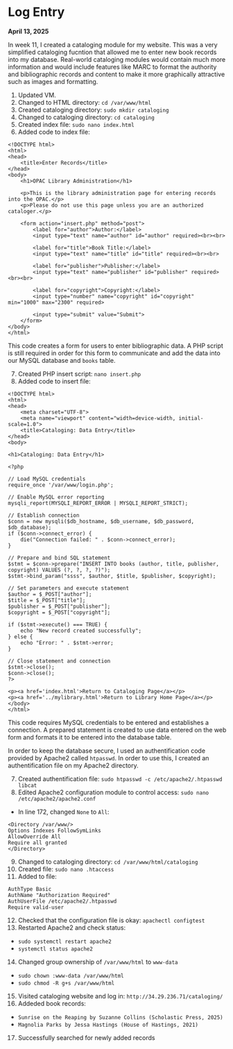 # Log Entry

**April 13, 2025**

In week 11, I created a cataloging module for my website. This was a very simplified cataloging fucntion that allowed me to enter new book records into my database. Real-world cataloging modules would contain much more information and would include features like MARC to format the authority and bibliographic records and content to make it more graphically attractive such as images and formatting. 

1. Updated VM.
2. Changed to HTML directory: `cd /var/www/html`
3. Created cataloging directory: `sudo mkdir cataloging`
4. Changed to cataloging directory: `cd cataloging`
5. Created index file: `sudo nano index.html`
6. Added code to index file:
``` 
<!DOCTYPE html>
<html>
<head>
    <title>Enter Records</title>
</head>
<body>
    <h1>OPAC Library Administration</h1>

    <p>This is the library administration page for entering records into the OPAC.</p>
    <p>Please do not use this page unless you are an authorized cataloger.</p>

    <form action="insert.php" method="post">
        <label for="author">Author:</label>
        <input type="text" name="author" id="author" required><br><br>

        <label for="title">Book Title:</label>
        <input type="text" name="title" id="title" required><br><br>

        <label for="publisher">Publisher:</label>
        <input type="text" name="publisher" id="publisher" required><br><br>

        <label for="copyright">Copyright:</label>
        <input type="number" name="copyright" id="copyright" min="1000" max="2300" required>

        <input type="submit" value="Submit">
    </form>
</body>
</html>
```

This code creates a form for users to enter bibliographic data. A PHP script is still required in order for this form to communicate and add the data into our MySQL database and `books` table.


7. Created PHP insert script: `nano insert.php`
8. Added code to insert file:
```
<!DOCTYPE html>
<html>
<head>
    <meta charset="UTF-8">
    <meta name="viewport" content="width=device-width, initial-scale=1.0">
    <title>Cataloging: Data Entry</title>
</head>
<body>

<h1>Cataloging: Data Entry</h1>

<?php

// Load MySQL credentials
require_once '/var/www/login.php';

// Enable MySQL error reporting
mysqli_report(MYSQLI_REPORT_ERROR | MYSQLI_REPORT_STRICT);

// Establish connection
$conn = new mysqli($db_hostname, $db_username, $db_password, $db_database);
if ($conn->connect_error) {
    die("Connection failed: " . $conn->connect_error);
}

// Prepare and bind SQL statement
$stmt = $conn->prepare("INSERT INTO books (author, title, publisher, copyright) VALUES (?, ?, ?, ?)");
$stmt->bind_param("ssss", $author, $title, $publisher, $copyright);

// Set parameters and execute statement
$author = $_POST["author"];
$title = $_POST["title"];
$publisher = $_POST["publisher"];
$copyright = $_POST["copyright"];

if ($stmt->execute() === TRUE) {
    echo "New record created successfully";
} else {
    echo "Error: " . $stmt->error;
}

// Close statement and connection
$stmt->close();
$conn->close();
?>

<p><a href='index.html'>Return to Cataloging Page</a></p>
<p><a href='../mylibrary.html'>Return to Library Home Page</a></p>
</body>
</html>
```

This code requires MySQL credentials to be entered and establishes a connection. A prepared statement is created to use data entered on the web form and formats it to be entered into the database table.

In order to keep the database secure, I used an authentification code provided by Apache2 called `htpasswd`. In order to use this, I created an authentification file on my Apache2 directory.

7. Created authentification file: `sudo htpasswd -c /etc/apache2/.htpasswd libcat`
8. Edited Apache2 configuration module to control access: `sudo nano /etc/apache2/apache2.conf`
  * In line 172, changed `None` to `All`:
  ```
  <Directory /var/www/>
  Options Indexes FollowSymLinks
  AllowOverride All
  Require all granted
</Directory>
  ```
9. Changed to cataloging directory: `cd /var/www/html/cataloging`
10. Created file: `sudo nano .htaccess`
11. Added to file:
  ``` 
  AuthType Basic
AuthName "Authorization Required"
AuthUserFile /etc/apache2/.htpasswd
Require valid-user
  ```
12. Checked that the configuration file is okay: `apachectl configtest`
13. Restarted Apache2 and check status:
  * `sudo systemctl restart apache2`
  * `systemctl status apache2`
14. Changed group ownership of `/var/www/html` to `www-data`
  * `sudo chown :www-data /var/www/html`
  * `sudo chmod -R g+s /var/www/html`
15. Visited cataloging website and log in: `http://34.29.236.71/cataloging/`
16. Addeded book records: 
  * `Sunrise on the Reaping by Suzanne Collins (Scholastic Press, 2025)`
  * `Magnolia Parks by Jessa Hastings (House of Hastings, 2021)`
17. Successfully searched for newly added records

